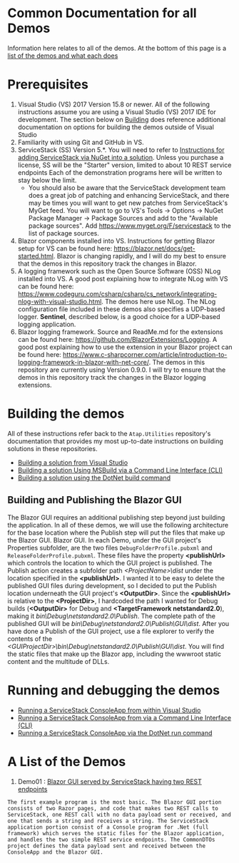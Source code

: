 # Common Documentation for all Demos
Information here relates to all of the demos. At the bottom of this page is a [list of the demos and what each does](./ReadMe.html#DemoList)
# Prerequisites
1. Visual Studio (VS) 2017 Version 15.8 or newer. All of the following instructions assume you are using a Visual Studio (VS) 2017 IDE for development. The section below on [Building](./ReadMe.html#Building) does reference additional documentation on options for building the demos outside of Visual Studio
1. Familiarity with using Git and GitHub in VS.
1. ServiceStack (SS) Version 5.*. You will need to refer to [Instructions for adding ServiceStack via NuGet into a solution](https://servicestack.net/download). Unless you purchase a license, SS will be the "Starter" version, limited to about 10 REST service endpoints Each of the demonstration programs here will be written to stay below the limit. 
    * You should also be aware that the ServiceStack development team does a great job of patching and enhancing ServiceStack, and there may be times you will want to get new patches from ServiceStack's MyGet feed. You will want to go to VS's Tools -> Options -> NuGet Package Manager -> Package Sources and add to the "Available package sources". Add https://www.myget.org/F/servicestack to the list of package sources.		
1. Blazor components installed into VS. Instructions for getting Blazor setup for VS can be found here: https://blazor.net/docs/get-started.html. Blazor is changing rapidly, and I will do my best to ensure that the demos in this repository track the changes in Blazor.
1. A logging framework such as the Open Source Software (OSS) NLog installed into VS. A good post explaining how to integrate NLog with VS can be found here: https://www.codeguru.com/csharp/csharp/cs_network/integrating-nlog-with-visual-studio.html. The demos here use NLog. The NLog configuration file included in these demos also specifies a UDP-based logger. **Sentinel**, described below, is a good choice for a UDP-based logging application.
1. Blazor logging framework. Source and ReadMe.md for the extensions can be found here: https://github.com/BlazorExtensions/Logging. A good post explaining how to use the extension in your Blazor project can be found here: https://www.c-sharpcorner.com/article/introduction-to-logging-framework-in-blazor-with-net-core/. The demos in this repository are currently using Version 0.9.0. I will try to ensure that the demos in this repository track the changes in the Blazor logging extensions.
 
# <a id="Building"/>Building the demos
All of these instructions refer back to the `Atap.Utilities` repository's documentation that provides my most up-to-date instructions on building solutions in these repositories.
  * [Building a solution from Visual Studio]()
  * [Building a solution Using MSBuild via a Command Line Interface (CLI)]()
  * [Building a solution using the DotNet build command]()
## Building and Publishing the Blazor GUI
The Blazor GUI requires an additional publishing step beyond just building the application. In all of these demos, we will use the following architecture for the base location where the Publish step will put the files that make up the Blazor GUI. Blazor GUI. In each Demo, under the GUI project's Properties subfolder, are the two files `DebugFolderProfile.pubxml` and `ReleaseFolderProfile.pubxml`. These files have the property **\<publishUrl>** which controls the location to which the GUI project is published. The Publish action creates a subfolder path *\<ProjectName>\dist* under the location specified in the **\<publishUrl>**. I wanted it to be easy to delete the published GUI files during development, so I decided to put the Publish location underneath the GUI project's **\<OutputDir>**. Since the **\<publishUrl>** is relative to the **\<ProjectDir>**, I hardcoded the path I wanted for Debug builds (**\<OutputDir>** for Debug and **\<TargetFramework netstandard2.0**), making it *bin\Debug\netstandard2.0\Publish*. The complete path of the published GUI will be *bin\Debug\netstandard2.0\Publish\GUI\dist*. After you have done a Publish of the GUI project, use a file explorer to verify the contents of the *\<GUIProjectDir>\bin\Debug\netstandard2.0\Publish\GUI\dist*. You will find the static files that make up the Blazor app, including the wwwroot static content and the multitude of DLLs.

# Running and debugging the demos
  * [Running a ServiceStack ConsoleApp from within Visual Studio]()
  * [Running a ServiceStack ConsoleApp from via a Command Line Interface (CLI)]()
  * [Running a ServiceStack ConsoleApp via the DotNet run command]()


# <a id="DemoList"/>A List of the Demos

  1. Demo01 : [Blazor GUI served by ServiceStack having two REST endpoints](Demo01/ReadMe.html)
  
    The first example program is the most basic. The Blazor GUI portion consists of two Razor pages, and code that makes two REST calls to ServiceStack, one REST call with no data payload sent or received, and one that sends a string and receives a string. The ServiceStack application portion consist of a Console program for .Net (full framework) which serves the static files for the Blazor application, and handles the two simple REST service endpoints. The CommonDTOs project defines the data payload sent and received between the ConsoleApp and the Blazor GUI.


